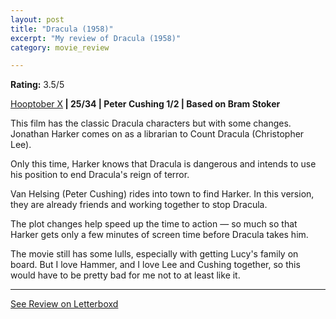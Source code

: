 ```yaml
---
layout: post
title: "Dracula (1958)"
excerpt: "My review of Dracula (1958)"
category: movie_review

---
```


**Rating:** 3.5/5

<a href="https://boxd.it/pmi12" rel="nofollow">Hooptober X</a><b> | 25/34 | Peter Cushing 1/2 |  Based on Bram Stoker</b>

This film has the classic Dracula characters but with some changes. Jonathan Harker comes on as a librarian to Count Dracula (Christopher Lee).

Only this time, Harker knows that Dracula is dangerous and intends to use his position to end Dracula's reign of terror.

Van Helsing (Peter Cushing) rides into town to find Harker. In this version, they are already friends and working together to stop Dracula.

The plot changes help speed up the time to action — so much so that Harker gets only a few minutes of screen time before Dracula takes him.

The movie still has some lulls, especially with getting Lucy's family on board. But I love Hammer, and I love Lee and Cushing together, so this would have to be pretty bad for me not to at least like it.

<hr>

[See Review on Letterboxd](https://boxd.it/52swY7)
